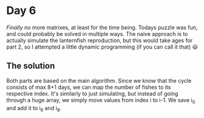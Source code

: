 # Day 6
*Finally* no more matrixes, at least for the time being. Todays puzzle was fun, and could probably be solved in multiple ways. The naive approach is to actually simulate the lanternfish reproduction, but this would take ages for part 2, so I attempted a little dynamic programming (if you can call it that) :smiley:

## The solution
Both parts are based on the main algorithm. Since we know that the cycle consists of max 8+1 days, we can map the number of fishes to its respective index. It's similarly to just simulating, but instead of going through a huge array, we simply move values from index i to i-1. We save i<sub>0</sub> and add it to i<sub>6</sub> and i<sub>8</sub>.